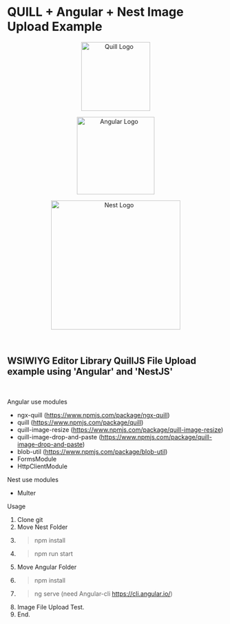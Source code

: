 # QUILL + Angular + Nest Image Upload Example

<p align="center">
  <a href="https://quilljs.com/" target="blank"><img src="https://www.drupal.org/files/project-images/quickstart---quill.png" width="160" alt="Quill Logo" /></a>
</p>

<p align="center">
  <a href="https://angular.io/" target="blank"><img src="https://angular.io/assets/images/logos/angular/angular.svg" width="180" alt="Angular Logo" /></a>
</p>

<p align="center">
  <a href="https://nestjs.com/" target="blank"><img src="https://nestjs.com/img/logo_text.svg" width="300" alt="Nest Logo" /></a>
</p>

<br/>


## WSIWIYG Editor Library QuillJS File Upload example using 'Angular' and 'NestJS'
<br/>

Angular use modules
- ngx-quill (https://www.npmjs.com/package/ngx-quill)
- quill (https://www.npmjs.com/package/quill)
- quill-image-resize (https://www.npmjs.com/package/quill-image-resize)
- quill-image-drop-and-paste (https://www.npmjs.com/package/quill-image-drop-and-paste)
- blob-util (https://www.npmjs.com/package/blob-util)
- FormsModule
- HttpClientModule

Nest use modules
- Multer

Usage
1. Clone git
2. Move Nest Folder
3. > npm install
4. > npm run start
5. Move Angular Folder 
6. > npm install
7. > ng serve (need Angular-cli https://cli.angular.io/)
8. Image File Upload Test.
9. End.
